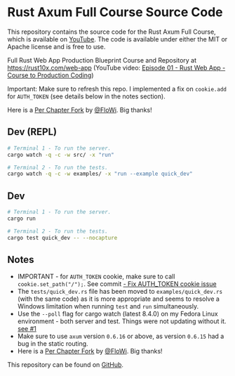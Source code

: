 # Rust Axum Full Course Source Code

This repository contains the source code for the Rust Axum Full Course, which is available on [YouTube](https://youtube.com/watch?v=XZtlD_m59sM&list=PL7r-PXl6ZPcCIOFaL7nVHXZvBmHNhrh_Q). The code is available under either the MIT or Apache license and is free to use.

Full Rust Web App Production Blueprint Course and Repository at https://rust10x.com/web-app (YouTube video: [Episode 01 - Rust Web App - Course to Production Coding](https://youtube.com/watch?v=3cA_mk4vdWY&list=PL7r-PXl6ZPcCIOFaL7nVHXZvBmHNhrh_Q))

Important: Make sure to refresh this repo. I implemented a fix on `cookie.add` for `AUTH_TOKEN` (see details below in the notes section).


Here is a [Per Chapter Fork](https://github.com/FloWi/rust-axum-course) by [@FloWi](https://github.com/FloWi). Big thanks!

## Dev (REPL)

```sh
# Terminal 1 - To run the server.
cargo watch -q -c -w src/ -x "run"

# Terminal 2 - To run the tests.
cargo watch -q -c -w examples/ -x "run --example quick_dev"
```

## Dev

```sh
# Terminal 1 - To run the server.
cargo run

# Terminal 2 - To run the tests.
cargo test quick_dev -- --nocapture
```

## Notes

- IMPORTANT - for `AUTH_TOKEN` cookie, make sure to call `cookie.set_path("/");`. See commit [- Fix AUTH_TOKEN cookie issue](https://github.com/jeremychone-channel/rust-axum-course/commit/0bcde6fd1e49e605e9352031538cceda9e4287eb)
- The `tests/quick_dev.rs` file has been moved to `examples/quick_dev.rs` (with the same code) as it is more appropriate and seems to resolve a Windows limitation when running `test` and `run` simultaneously.
- Use the `--poll` flag for cargo watch (latest 8.4.0) on my Fedora Linux environment - both server and test.
Things were not updating without it. [see #1](https://github.com/jeremychone-channel/rust-axum-course/issues/1)
- Make sure to use `axum` version `0.6.16` or above, as version `0.6.15` had a bug in the static routing.
- Here is a [Per Chapter Fork](https://github.com/FloWi/rust-axum-course) by [@FloWi](https://github.com/FloWi). Big thanks!

This repository can be found on [GitHub](https://github.com/jeremychone-channel/rust-axum-course).
